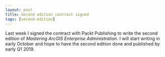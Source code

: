 ```yaml
---
layout: post
title: Second edition contract signed
tags: [second-edition]
---
```


Last week I signed the contract with Packt Publishing to write the second edition of _Mastering ArcGIS Enterprise Administration_. 
I will start writing in early October and hope to have the second edition done and published by early Q1 2019.
